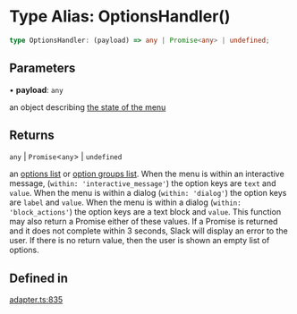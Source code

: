 # Type Alias: OptionsHandler()

```ts
type OptionsHandler: (payload) => any | Promise<any> | undefined;
```

## Parameters

• **payload**: `any`

an object describing
  [the state of the menu](https://api.slack.com/docs/message-menus#options_load_url)

## Returns

`any` \| `Promise`\<`any`\> \| `undefined`

an [options list](https://api.slack.com/docs/interactive-message-field-guide#option_fields) or
  [option groups list](https://api.slack.com/docs/interactive-message-field-guide#option_groups). When the menu is
  within an interactive message, (`within: 'interactive_message'`) the option keys are `text` and `value`. When the
  menu is within a dialog (`within: 'dialog'`) the option keys are `label` and `value`. When the menu is within a
  dialog (`within: 'block_actions'`) the option keys are a text block and `value`. This function may also return a
  Promise either of these values. If a Promise is returned and it does not complete within 3 seconds, Slack will
  display an error to the user. If there is no return value, then the user is shown an empty list of options.

## Defined in

[adapter.ts:835](https://github.com/slackapi/node-slack-sdk/blob/7b348598b763c2b7545d1042b5f0429775cfa62c/packages/interactive-messages/src/adapter.ts#L835)

